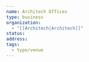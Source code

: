 ```yaml
---
name: Architech Offices
type: business
organization:
  - "[[Architech|Architech]]"
status: 
address: 
tags:
  - type/venue
---
```

